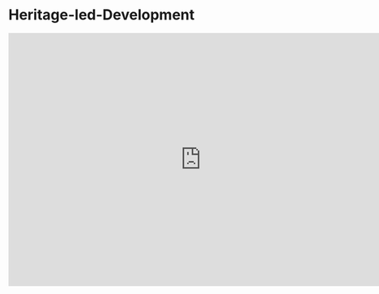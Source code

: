 # Heritage-led-Development

<iframe src="https://docs.google.com/forms/d/1lvTSPEdEMPsyM6Hg0T8qJpoiB4CFXBdPTTtpuO1z9Ok/viewform?embedded=true" width="760" height="500" frameborder="0" marginheight="0" marginwidth="0">Loading...</iframe> 
